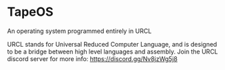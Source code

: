 # TapeOS
An operating system programmed entirely in URCL

URCL stands for Universal Reduced Computer Language, and is designed to be a bridge between high level languages and assembly. Join the URCL discord server for more info: https://discord.gg/Nv8jzWg5j8
